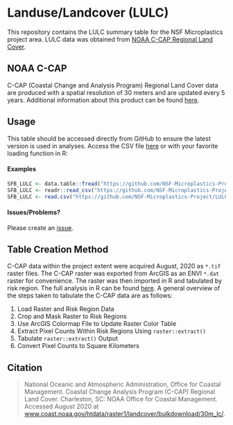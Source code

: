 # Landuse/Landcover (LULC)

This repository contains the LULC summary table for the NSF Microplastics project area. LULC data was obtained from [NOAA C-CAP Regional Land Cover](https://coast.noaa.gov/digitalcoast/data/ccapregional.html).

## NOAA C-CAP

C-CAP (Coastal Change and Analysis Program) Regional Land Cover data are produced with a spatial resolution of 30 meters and are updated every 5 years. Additional information about this product can be found [here](https://coast.noaa.gov/data/digitalcoast/pdf/ccap-product-page.pdf).

## Usage

This table should be accessed directly from GitHub to ensure the latest version is used in analyses. Access the CSV file [here]("https://github.com/NSF-Microplastics-Project/LULC/Output") or with your favorite loading function in R:

#### Examples

```R
SFB_LULC <- data.table::fread("https://github.com/NSF-Microplastics-Project/LULC/raw/main/Output/SFB_LULC.csv") # data.table
SFB_LULC <- readr::read_csv("https://github.com/NSF-Microplastics-Project/LULC/raw/main/Output/SFB_LULC.csv") # readr
SFB_LULC <- read.csv("https://github.com/NSF-Microplastics-Project/LULC/raw/main/Output/SFB_LULC.csv") # base R
```

#### Issues/Problems?

Please create an [issue](https://github.com/NSF-Microplastics-Project/LULC/issues).


## Table Creation Method

C-CAP data  within the project extent were acquired August, 2020 as `*.tif` raster files. The C-CAP raster was exported from ArcGIS as an ENVI `*.dat` raster for convenience. The raster was then imported in R and tabulated by risk region. The full analysis in R can be found [here](https://github.com/NSF-Microplastics-Project/LULC/blob/main/CCAP.md). A general overview of the steps taken to tabulate the C-CAP data are as follows:

1. Load Raster and Risk Region Data
2. Crop and Mask Raster to Risk Regions
3. Use ArcGIS Colormap File to Update Raster Color Table
4. Extract Pixel Counts Within Risk Regions Using `raster::extract()`
5. Tabulate `raster::extract()` Output
6. Convert Pixel Counts to Square Kilometers

## Citation
>National Oceanic and Atmospheric Administration, Office for Coastal Management. Coastal Change Analysis Program (C-CAP) Regional Land Cover. Charleston, SC: NOAA Office for Coastal Management. Accessed August 2020 at www.coast.noaa.gov/htdata/raster1/landcover/bulkdownload/30m_lc/.
